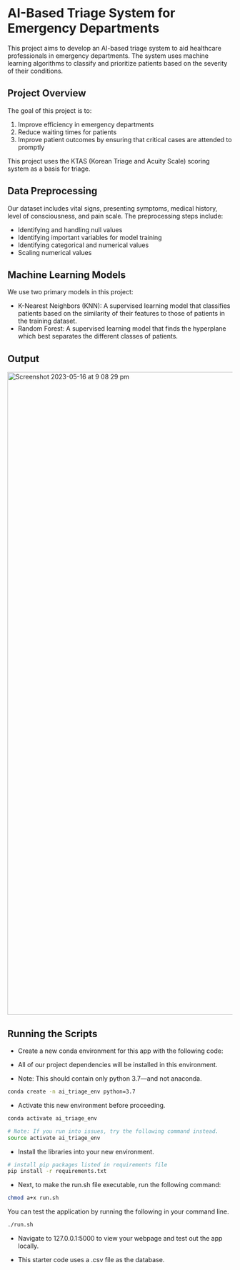 # AI-Based Triage System for Emergency Departments

This project aims to develop an AI-based triage system to aid healthcare professionals in emergency departments. The system uses machine learning algorithms to classify and prioritize patients based on the severity of their conditions.

## Project Overview

The goal of this project is to:

1. Improve efficiency in emergency departments
2. Reduce waiting times for patients
3. Improve patient outcomes by ensuring that critical cases are attended to promptly

This project uses the KTAS (Korean Triage and Acuity Scale) scoring system as a basis for triage.

## Data Preprocessing

Our dataset includes vital signs, presenting symptoms, medical history, level of consciousness, and pain scale. The preprocessing steps include:

- Identifying and handling null values
- Identifying important variables for model training
- Identifying categorical and numerical values
- Scaling numerical values

## Machine Learning Models

We use two primary models in this project:

- K-Nearest Neighbors (KNN): A supervised learning model that classifies patients based on the similarity of their features to those of patients in the training dataset.
- Random Forest: A supervised learning model that finds the hyperplane which best separates the different classes of patients.

## Output

<img width="1440" alt="Screenshot 2023-05-16 at 9 08 29 pm" src="https://github.com/deonjoshua/AI_Based_Triage_ER/assets/117792685/bbd8595b-010a-4a44-9f06-34107246f8dc">


## Running the Scripts

- Create a new conda environment for this app with the following code:

- All of our project dependencies will be installed in this environment.

- Note: This should contain only python 3.7—and not anaconda.
```bash
conda create -n ai_triage_env python=3.7
```
- Activate this new environment before proceeding.
```bash
conda activate ai_triage_env

# Note: If you run into issues, try the following command instead.
source activate ai_triage_env
```

- Install the libraries into your new environment.
```bash
# install pip packages listed in requirements file 
pip install -r requirements.txt
```
- Next, to make the run.sh file executable, run the following command:
```bash
chmod a+x run.sh
```
You can test the application by running the following in your command line.
```bash
./run.sh
```
- Navigate to 127.0.0.1:5000 to view your webpage and test out the app locally.

- This starter code uses a .csv file as the database.
